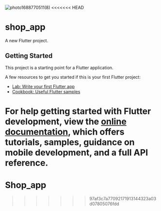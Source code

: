 ![photo1688770511(8)](https://github.com/Abdo73873/Shop_app/assets/88721486/7e0bb3e7-bb7b-46e5-910b-36d332b068e5)
<<<<<<< HEAD
# shop_app

A new Flutter project.

## Getting Started

This project is a starting point for a Flutter application.

A few resources to get you started if this is your first Flutter project:

- [Lab: Write your first Flutter app](https://docs.flutter.dev/get-started/codelab)
- [Cookbook: Useful Flutter samples](https://docs.flutter.dev/cookbook)

For help getting started with Flutter development, view the
[online documentation](https://docs.flutter.dev/), which offers tutorials,
samples, guidance on mobile development, and a full API reference.
=======
# Shop_app
>>>>>>> 97af3c7a77092171913144323a03d07805076fdd
